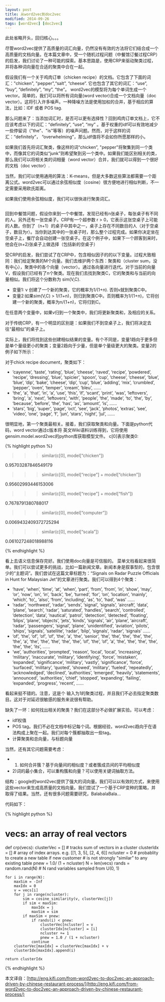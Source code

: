 ```yaml
---
layout: post
title: 从word2vec到doc2vec 
modified: 2014-09-26
tags: [word2vec] [doc2vec]
---
```


此处省略开头，回归核心。。。

尽管word2vec提供了高质量的词汇向量，仍然没有有效的方法将它们结合成一个高质量的文档向量。在本篇文章中，受一个随机过程问题（中餐馆订餐过程CRP）的启发，我们讨论了一种可能的探索。基本思路是，使用CRP来驱动聚类过程，并将各种词向量在合适的聚类中合在一起。

假设我们有一个关于鸡肉订单（chicken recipe）的文档。它包含了下面的词汇："chicken", "pepper",“salt”, “cheese”. 它也包含了其它的词汇：“use”, “buy”, “definitely”, “my”, “the”。 word2vec的模型将为每个单词生成一个vector。简单的，我们可以将所有词向量(word vector)合成一个文档向量（doc vector）。这将引入许多噪声。一种降噪方法是使用加权的合并，基于相应的算法，比如：IDF 或者 POS tag.

那么问题来了：当添加词汇时，是否可以更有选择性？回到鸡肉订单文档上，它不应该考虑以下的词汇：“definitely”, “use”, “my” 。基于权重的idf可以有效地减少一些停留词（"the"、"is"等等）的噪声问题。然而，对于这样的词汇：“definitely”， “overwhelming”，那么idf值将不会如你所愿那样的小。

如果我们首先将词汇聚类，像这样的词“chicken”, "pepper"将聚集到同一个类中，而像其它的词类似“junk”则希望聚到另一个类中。如果我们能区别相关的类，那么我们可以将相关类的词相量（word vector）合并，我们就可以得到一个很好的文档（doc vector）.

当然，我们可以使用通用的算法：K-means，但是大多数这些算法都需要一个距离公式。word2vec可以通过余弦相似度（cosine）很方便地进行相似判断，不一定需要采用欧氏距离。

如果我们使用余弦相似度，我们可以很快进行聚类词汇。

<a href="http://img1.126kr.com/QbmIne.png!web">
    <img src="http://img1.126kr.com/QbmIne.png!web" alt="">
</a>

回到中餐馆问题，假设你来到一个中餐馆，发现已经有n张桌子，每张桌子有不同的人。另外还有一张空桌子。CRP有一个超参数 r > 0，它表示这张空桌子上可能的人数。你到了（n+1）的桌子中其中之一，桌子上存在不同数目的人（对于空桌子，数目为r）。当你到达其中的一张桌子时，那么整个过程完成。如果你决定坐在空桌子上，餐厅会自动创建一张空桌子。在这个例子中，如果下一个顾客到来时，他会在(n+2)张桌子上做选择（包括新的空桌子）

受CRP的启发，我们尝试了在CRP中，包含相似因子的的以下变量。过程大致相同：我们给定聚类的M个向量。我们去维护两个东西：聚类和（cluster sum，没有中心），聚类中的各个向量（vector）。通过各向量进行迭代。对于当前的向量V，假设我们已经有了n个聚类。现在我们去找到聚类C，它的聚类和与当前的向量相似。我们将这个分数称为 sim(V,C).

- 变量1: v 创建了一个新的聚类，它的概率为1/(1+n).  否则v就到聚类C中。
- 变量2:如果sim(V,C) > 1/(1+n)，则归到聚类C中。否则概率为1/(1+n)，它将创建一个新的聚类，概率为n/(1+n)，它将归到C。

在任意两个变量中，如果v归到一个聚类中，我们将更新聚类和，及相应的关系。

对于传统CRP，有一个明显的区别是：如果我们不到空桌子上，我们将决定去往“最相似”的桌子上。

实际上，我们将找到这些创建相似结果的变量。有个不同是，变量1趋向于更多但是单个量级更小的聚类；变量2趋向于少量，但是单个量级更大的聚类。变量2的例子如下所示：

对于chick recipe document，聚类如下：

- ‘cayenne’, ‘taste’, ‘rating’, ‘blue’, ‘cheese’, ‘raved’, ‘recipe’, ‘powdered’, ‘recipe’, ‘dressing’, ‘blue’, ‘spicier’, ‘spoon’, ‘cup’, ‘cheese’, ‘cheese’, ‘blue’, ‘blue’, ‘dip’, ‘bake’, ‘cheese’, ‘dip’, ‘cup’, ‘blue’, ‘adding’, ‘mix’, ‘crumbled’, ‘pepper’, ‘oven’, ‘temper’, ‘cream’, ‘bleu’, ……
- ‘the’, ‘a’, ‘that’, ‘in’, ‘a’, ‘use’, ‘this’, ‘if’, ‘scant’, ‘print’, ‘was’, ‘leftovers’, ‘bring’, ‘a’, ‘next’, ‘leftovers’, ‘with’, ‘people’, ‘the’, ‘made’, ‘to’, ‘the’, ‘by’, ‘because’, ‘before’, ‘the’, ‘has’, ‘as’, ‘amount’, ‘is’, ……
- ‘stars’, ‘big’, ‘super’, ‘page’, ‘oct’, ‘see’, ‘jack’, ‘photos’, ‘extras’, ‘see’, ‘video’, ‘one’, ‘page’, ‘f’, ‘jun’, ‘stars’, ‘night’, ‘jul’, ……

很明显地，第一个聚类最相关。接着，我们获取聚类和向量。下面是python代码，word vector通过c版本将 英文Wiki语料训练得到，它将使用gensim.model.word2vec的python库获取模型文件。 c[0]表示聚类0:

{% highlight python %}

>>> similar(c[0], model[“chicken”])

0.95703287846549179

>>> similar(c[0], model[“recipe”] + model[“chicken”])

0.95602993446153006

>>> similar(c[0], model[“recipe”] + model[“fish”])

0.7678791380788017

>>> similar(c[0], model[“computer”])

0.0069432409372725294

>>> similar(c[0], model[“scala”])

0.061027248018988116

{% endhighlight %}

看上去语义信息保存完好。我们使用doc向量是可信服的。
菜单文档看起来很简单。我们可以尝试更多的挑战，比如一篇新闻文章。新闻本身是叙事型的，包含很少的“主题词”。我们尝试在这篇文章标题为：“Signals on Radar Puzzle Officials in Hunt for Malaysian Jet”的文章进行聚类。我们可以得到4个聚类：

- ‘have’, ‘when’, ‘time’, ‘at’, ‘when’, ‘part’, ‘from’, ‘from’, ‘in’, ‘show’, ‘may’, ‘or’, ‘now’, ‘on’, ‘in’, ‘back’, ‘be’, ‘turned’, ‘for’, ‘on’, ‘location’, ‘mainly’, ‘which’, ‘to’,, ‘also’, ‘from’, ‘including’, ‘as’, ‘to’, ‘had’, ‘was’ ……
- ‘radar’, ‘northwest’, ‘radar’, ‘sends’, ‘signal’, ‘signals’, ‘aircraft’, ‘data’, ‘plane’, ‘search’, ‘radar’, ‘saturated’, ‘handles’, ‘search’, ‘controlled’, ‘detection’, ‘data’, ‘nautical’, ‘patrol’, ‘detection’, ‘detected’, ‘floating’, ‘blips’, ‘plane’, ‘objects’, ‘jets’, ‘kinds’, ‘signals’, ‘air’, ‘plane’, ‘aircraft’, ‘radar’, ‘passengers’, ‘signal’, ‘plane’, ‘unidentified’, ‘aviation’, ‘pilots’, ‘ships’, ‘signals’, ‘satellite’, ‘radar’, ‘blip’, ‘signals’, ‘radar’, ‘signals’ ……
- ‘of’, ‘the’, ‘of’, ‘of’, ‘of’, ‘the’, ‘a’, ‘the’, ‘senior’, ‘the’, ‘the’, ‘the’, ‘the’, ‘the’, ‘the’, ‘a’, ‘the’, ‘the’, ‘the’, ‘the’, ‘the’, ‘of’, ‘the’, ‘of’, ‘a’, ‘the’, ‘the’, ‘the’, ‘the’, ‘the’, ‘the’, ‘its’, ……
- ‘we’, ‘authorities’, ‘prompted’, ‘reason’, ‘local’, ‘local’, ‘increasing’, ‘military’, ‘inaccurate’, ‘military’, ‘identifying’, ‘force’, ‘mistaken’, ‘expanded’, ‘significance’, ‘military’, ‘vastly’, ‘significance’, ‘force’, ‘surfaced’, ‘military’, ‘quoted’, ‘showed’, ‘military’, ‘fueled’, ‘repeatedly’, ‘acknowledged’, ‘declined’, ‘authorities’, ‘emerged’, ‘heavily’, ‘statements’, ‘announced’, ‘authorities’, ‘chief’, ‘stopped’, ‘expanding’, ‘failing’, ‘expanded’, ‘progress’, ‘recent’, ……

看起来挺不错的。注意，这是个 输入为1的聚类过程，并且我们不必去指定聚类数目。这对于对延迟很敏感的服务来说很有帮助。

缺失了一环：如何找出相关的聚类？我们在这部分不必做扩展实验。可以考虑：

- idf权值
- POS tag。我们不必在文档中标记每个词。根据经验，word2vec趋向于在语法构成上聚在一起。我们对每个簇都抽取出一些tag。
- 计算聚类和总向量，与标题向量

当然，还有其它问题需要考虑：

- 1) 如何合并簇？基于向量间的相似度？或者簇成员间的平均相似度
- 2)词的最小集合，可以重构簇和向量？可以使用关键词抽取方法。

结构：google的word2vec提供了强大的词向量。我们可以以有效的方式，来使用这些vector来生成高质量的文档向量。我们尝试了一个基于CRP变种的策略，并取得了结果。当然，还有很多问题需要研究，BalabalaBala...

代码如下：

{% highlight python %}

# vecs: an array of real vectors
def crp(vecs):
    clusterVec = []         # tracks sum of vectors in a cluster
    clusterIdx = []         # array of index arrays. e.g. [[1, 3, 5], [2, 4, 6]]
    ncluster = 0
    # probablity to create a new table if new customer
    # is not strongly "similar" to any existing table
    pnew = 1.0/ (1 + ncluster)
    N = len(vecs)
    rands = random.rand(N)         # N rand variables sampled from U(0, 1)

    for i in range(N):
        maxSim = -Inf
        maxIdx = 0
        v = vecs[i]
        for j in range(ncluster):
            sim = cosine_similarity(v, clusterVec[j])
            if sim < maxSim:
                maxIdx = j
                maxSim = sim
            if maxSim < pnew:
                if rands(i) < pnew:
                    clusterVec[ncluster] = v
                    clusterIdx[ncluster] = [i]
                    ncluster += 1
                    pnew = 1.0 / (1 + ncluster)
                continue
        clusterVec[maxIdx] = clusterVec[maxIdx] + v
        clusterIdx[maxIdx].append(i)

    return clusterIdx

{% endhighlight %}

本文译自：[http://eng.kifi.com/from-word2vec-to-doc2vec-an-approach-driven-by-chinese-restaurant-process/](http://eng.kifi.com/from-word2vec-to-doc2vec-an-approach-driven-by-chinese-restaurant-process/)
